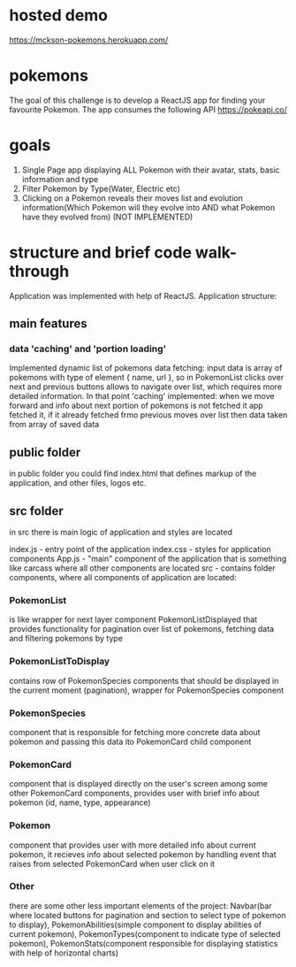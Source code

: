 # hosted demo
https://mckson-pokemons.herokuapp.com/
# pokemons
The goal of this challenge is to develop a ReactJS app for finding your favourite Pokemon. The app consumes the following API https://pokeapi.co/ 
# goals
1.	Single Page app displaying ALL Pokemon with their avatar, stats, basic information and type
2.	Filter Pokemon by Type(Water, Electric etc) 
3.	Clicking on a Pokemon reveals their moves list and evolution information(Which Pokemon will they evolve into AND what Pokemon have they evolved from) (NOT IMPLEMENTED)
# structure and brief code walk-through
Application was implemented with help of ReactJS. Application structure: 
## main features
### data 'caching' and 'portion loading'
Implemented dynamic list of pokemons data fetching: input data is array of pokemons with type of element { name, url }, so in PokemonList clicks over next and previous buttons allows to navigate over list, which requires more detailed information. In that point 'caching' implemented: when we move forward and info about next portion of pokemons is not fetched it app fetched it, if it already fetched frmo previous moves over list then data taken from array of saved data
## public folder
in public folder you could find index.html that defines markup of the application, and other files, logos etc.
    
## src folder
in src there is main logic of application and styles are located
  
index.js - entry point of the application
index.css - styles for application components
App.js - "main" component of the application that is something like carcass where all other components are located 
src - contains folder components, where all components of application are located:
### PokemonList
is like wrapper for next layer component PokemonListDisplayed that provides functionality for pagination over list of pokemons, fetching data and filtering pokemons by type
### PokemonListToDisplay
contains row of PokemonSpecies components that should be displayed in the current moment (pagination), wrapper for PokemonSpecies component
### PokemonSpecies
component that is responsible for fetching more concrete data about pokemon and passing this data ito PokemonCard child component
### PokemonCard 
component that is displayed directly on the user's screen among some other PokemonCard components, provides user with brief info about pokemon (id, name, type, appearance)
### Pokemon
component that provides user with more detailed info about current pokemon, it recieves info about selected pokemon by handling event that raises from selected PokemonCard when user click on it
### Other
there are some other less important elements of the project: Navbar(bar where located buttons for pagination and section to select type of pokemon to display), PokemonAbilities(simple component to display abilities of current pokemon), PokemonTypes(component to indicate type of selected pokemon), PokemonStats(component responsible for displaying statistics with help of horizontal charts)


